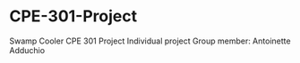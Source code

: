# CPE-301-Project
Swamp Cooler CPE 301 Project
Individual project 
Group member: Antoinette Adduchio
